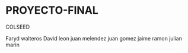 # PROYECTO-FINAL
COLSEED

Faryd walteros
David leon
juan melendez
juan gomez
jaime ramon
julian marin
